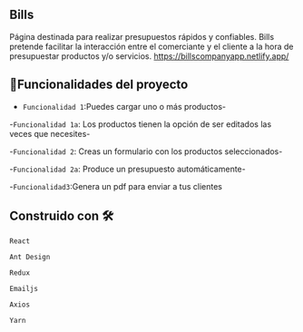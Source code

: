 ##  Bills 

 Página destinada para realizar presupuestos rápidos y confiables. Bills pretende facilitar la interacción entre el comerciante
y el cliente a la hora de presupuestar productos y/o servicios.
https://billscompanyapp.netlify.app/


## :hammer:Funcionalidades del proyecto

- `Funcionalidad 1`:Puedes cargar uno o más productos-

-`Funcionalidad 1a`: Los productos tienen la opción de ser editados las veces que necesites- 

-`Funcionalidad 2`: Creas un formulario con los productos seleccionados- 

-`Funcionalidad 2a`: Produce un presupuesto automáticamente-

-`Funcionalidad3`:Genera un pdf para enviar a tus clientes

## Construido con 🛠️

 `React `

 `Ant Design `

 `Redux `

 `Emailjs `

 `Axios `

 `Yarn `


